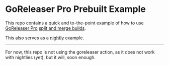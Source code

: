 # GoReleaser Pro Prebuilt Example

This repo contains a quick and to-the-point example of how to use
[GoReleaser Pro](https://goreleaser.com/pro)
[split and merge builds](https://goreleaser.com/customization/partial/).

This also serves as a [nightly](https://goreleaser.com/customization/nightlies/) example.

---

For now, this repo is not using the goreleaser action, as it does not work with nightlies (yet), but it will, soon enough.
